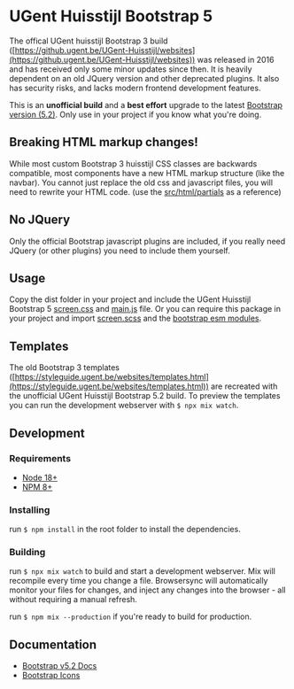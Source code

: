 # UGent Huisstijl Bootstrap 5

The offical UGent huisstijl Bootstrap 3 build ([https://github.ugent.be/UGent-Huisstijl/websites](https://github.ugent.be/UGent-Huisstijl/websites)) was released in 2016 and has received only some minor updates since then. It is heavily dependent on an old JQuery version and other deprecated plugins. It also has security risks, and lacks modern frontend development features.

This is an **unofficial build** and a **best effort** upgrade to the latest [Bootstrap version (5.2)](https://getbootstrap.com/docs/5.2/getting-started/introduction/). Only use in your project if you know what you're doing.

## Breaking HTML markup changes!
While most custom Bootstrap 3 huisstijl CSS classes are backwards compatible, most components have a new HTML markup structure (like the navbar). You cannot just replace the old css and javascript files, you will need to rewrite your HTML code. (use the [src/html/partials](https://github.ugent.be/Onderwijstechnologie/UGent-Huisstijl-Bootstrap5/blob/main/src/html/partials/) as a reference)

## No JQuery
Only the official Bootstrap javascript plugins are included, if you really need JQuery (or other plugins) you need to include them yourself.

## Usage
Copy the dist folder in your project and include the UGent Huisstijl Bootstrap 5 [screen.css](https://github.ugent.be/Onderwijstechnologie/UGent-Huisstijl-Bootstrap5/blob/main/dist/css/screen.css) and [main.js](https://github.ugent.be/Onderwijstechnologie/UGent-Huisstijl-Bootstrap5/blob/main/dist/js/main.js) file. Or you can require this package in your project and import [screen.scss](https://github.ugent.be/Onderwijstechnologie/UGent-Huisstijl-Bootstrap5/blob/main/src/scss/screen.scss) and the [bootstrap esm modules](https://github.ugent.be/Onderwijstechnologie/UGent-Huisstijl-Bootstrap5/blob/main/src/js/main.js). 

## Templates
The old Bootstrap 3 templates ([https://styleguide.ugent.be/websites/templates.html](https://styleguide.ugent.be/websites/templates.html)) are recreated with the unofficial UGent Huisstijl Bootstrap 5.2 build. 
To preview the templates you can run the development webserver with `$ npx mix watch`.

## Development
### Requirements
- [Node 18+](https://nodejs.org/en/)
- [NPM 8+](https://www.npmjs.com/)

### Installing
run `$ npm install` in the root folder to install the dependencies.

### Building
run `$ npx mix watch` to build and start a development webserver. Mix will recompile every time you change a file. Browsersync will automatically monitor your files for changes, and inject any changes into the browser - all without requiring a manual refresh.

run `$ npm mix --production` if you're ready to build for production.

## Documentation
- [Bootstrap v5.2 Docs](https://getbootstrap.com/docs/5.2/getting-started/introduction/)
- [Bootstrap Icons](https://icons.getbootstrap.com/)




